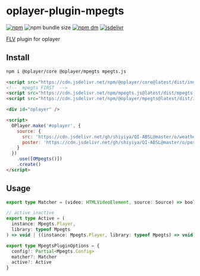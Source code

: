 # oplayer-plugin-mpegts

[![npm](https://img.shields.io/npm/v/@oplayer/mpegts?style=flat-square&label=@oplayer/mpegts)](https://www.npmjs.com/package/@oplayer/mpegts)
![npm bundle size](https://img.shields.io/bundlephobia/minzip/@oplayer/mpegts?style=flat-square)
[![npm dm](https://img.shields.io/npm/dm/@oplayer/mpegts?style=flat-square)](https://www.npmjs.com/package/@oplayer/mpegts)
[![jsdelivr](https://data.jsdelivr.com/v1/package/npm/@oplayer/mpegts/badge)](https://www.jsdelivr.com/package/npm/@oplayer/mpegts)

[FLV](https://github.com/xqq/mpegts.js) plugin for oplayer

## Install

```bash
npm i @oplayer/core @oplayer/mpegts mpegts.js
```

```html
<script src="https://cdn.jsdelivr.net/npm/@oplayer/core@latest/dist/index.min.js"></script>
<!--  mpegts FIRST  -->
<script src="https://cdn.jsdelivr.net/npm/mpegts.js@latest/dist/mpegts.min.js"></script>
<script src="https://cdn.jsdelivr.net/npm/@oplayer/mpegts@latest/dist/index.min.js"></script>

<div id="oplayer" />

<script>
  OPlayer.make('#oplayer', {
    source: {
      src: 'https://cdn.jsdelivr.net/gh/shiyiya/QI-ABSL@master/o/weathering-with-you.flv',
      poster: 'https://cdn.jsdelivr.net/gh/shiyiya/QI-ABSL@master/o/poster.png'
    }
  })
    .use([OMpegts()])
    .create()
</script>
```

## Usage

```ts
export type Matcher = (video: HTMLVideoElement, source: Source) => boolean

// active inactive
export type Active = (
  instance: Mpegts.Player,
  library: typeof Mpegts
) => void | ((instance: Mpegts.Player, library: typeof Mpegts) => void)

export type MpegtsPluginOptions = {
  config?: Partial<Mpegts.Config>
  matcher?: Matcher
  active?: Active
}
```
